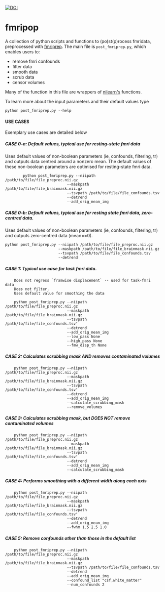 

[![DOI](https://zenodo.org/badge/186916000.svg)](https://zenodo.org/badge/latestdoi/186916000)


# fmripop
A collection of python scripts and functions to (po)st(p)rocess fmridata, preprocessed with [fmriprep](https://github.com/poldracklab/fmriprep). 
The main file is `post_fmriprep.py`, which enables users to:

+ remove fmri confounds
+ filter data
+ smooth data
+ scrub data
+ censor volumes

Many of the function in this file are wrappers of [nilearn's](https://nilearn.github.io/) functions.


To learn more about the input parameters and their default values type


```
python post_fmriprep.py --help
```

#### USE CASES

Exemplary use cases are detailed below

##### CASE 0-a: Default values, typical use for *resting-state fmri data*
Uses default values of non-boolean parameters (ie, confounds, filtering, tr)
and outputs data centred around a nonzero mean. The default values of these
non-boolean parameters are optimised for resting-state fmri data.

```
        python post_fmriprep.py --niipath /path/to/file/file_preproc.nii.gz
                            --maskpath /path/to/file/file_brainmask.nii.gz
                            --tsvpath /path/to/file/file_confounds.tsv
                            --detrend
                            --add_orig_mean_img
```


##### CASE 0-b: Default values, typical use for *resting state fmri data, zero-centred data*.
Uses default values of non-boolean parameters (ie, confounds, filtering, tr)
and outputs zero-centred data (mean==0).

    python post_fmriprep.py --niipath /path/to/file/file_preproc.nii.gz
                            --maskpath /path/to/file/file_brainmask.nii.gz
                            --tsvpath /path/to/file/file_confounds.tsv
                            --detrend


##### CASE 1: Typical use case for *task fmri data*.
        Does not regress `framwise displacement` -- used for task-fmri data
        Does not filter.
        Uses default value for smoothing the data

```
    python post_fmriprep.py --niipath /path/to/file/file_preproc.nii.gz
                            --maskpath /path/to/file/file_brainmask.nii.gz
                            --tsvpath /path/to/file/file_confounds.tsv'
                            --detrend
                            --add_orig_mean_img
                            --low_pass None 
                            --high_pass None 
                            --fmw_disp_th None
```

##### CASE 2: Calculates scrubbing mask AND removes contaminated volumes

```
    python post_fmriprep.py --niipath /path/to/file/file_preproc.nii.gz
                            --maskpath /path/to/file/file_brainmask.nii.gz
                            --tsvpath /path/to/file/file_confounds.tsv'
                            --detrend
                            --add_orig_mean_img
                            --calculate_scrubbing_mask
                            --remove_volumes
```

##### CASE 3: Calculates scrubbing mask, but DOES NOT remove contaminated volumes

```
    python post_fmriprep.py --niipath /path/to/file/file_preproc.nii.gz
                            --maskpath /path/to/file/file_brainmask.nii.gz
                            --tsvpath /path/to/file/file_confounds.tsv'
                            --detrend
                            --add_orig_mean_img
                            --calculate_scrubbing_mask
```

##### CASE 4: Performs smoothing with a different width along each axis 

```
    python post_fmriprep.py --niipath /path/to/file/file_preproc.nii.gz
                            --maskpath /path/to/file/file_brainmask.nii.gz
                            --tsvpath /path/to/file/file_confounds.tsv'
                            --detrend
                            --add_orig_mean_img
                            --fwhm 1.5 2.5 1.0
```

##### CASE 5: Remove confounds other than those in the default list

```
    python post_fmriprep.py --niipath /path/to/file/file_preproc.nii.gz
                            --maskpath /path/to/file/file_brainmask.nii.gz
                            --tsvpath /path/to/file/file_confounds.tsv
                            --detrend
                            --add_orig_mean_img
                            --confound_list "csf,white_matter"
                            --num_confounds 2
```
